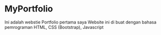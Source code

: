 # MyPortfolio
Ini adalah webstie Portfolio pertama saya
Website ini di buat dengan bahasa pemrograman HTML, CSS (Bootstrap), Javascript
